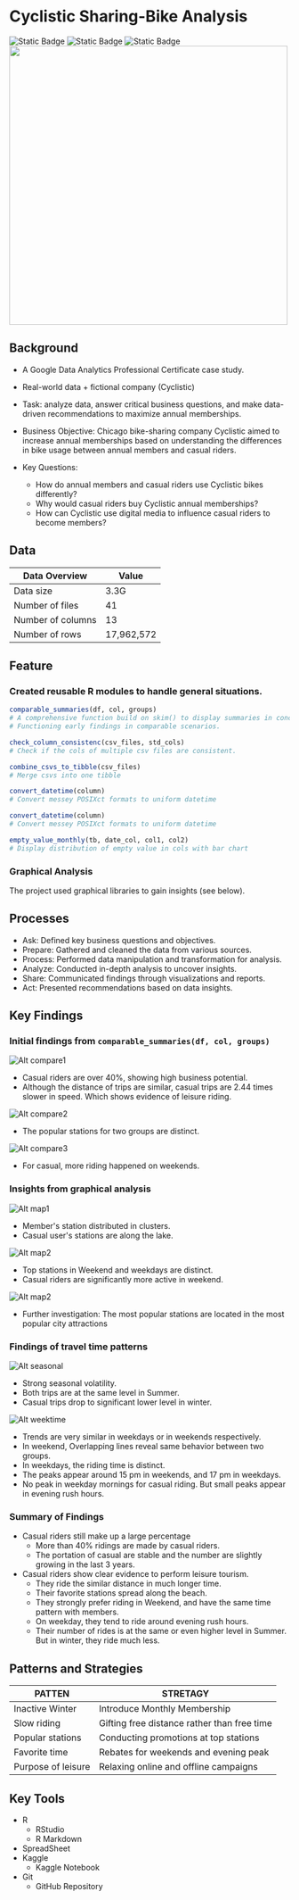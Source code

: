# Cyclistic Sharing-Bike Analysis

![Static Badge](https://img.shields.io/badge/R-Big_Data-blue)
![Static Badge](https://img.shields.io/badge/kaggle-Jupyter_Notebook-yellow)
![Static Badge](https://img.shields.io/badge/Google-Analytics_Certificate-red)  
<img src="citybike.png"  width="500" height="500">

## Background

- A Google Data Analytics Professional Certificate case study.

- Real-world data + fictional company (Cyclistic)

- Task: analyze data, answer critical business questions, and make data-driven recommendations to maximize annual memberships.

- Business Objective: Chicago bike-sharing company Cyclistic aimed to increase annual memberships based on understanding the differences in bike usage between annual members and casual riders.

- Key Questions: 
  - How do annual members and casual riders use Cyclistic bikes differently?
  - Why would casual riders buy Cyclistic annual memberships?
  - How can Cyclistic use digital media to influence casual riders to become members?

## Data

| Data Overview       | Value          |
|---------------------|----------------|
| Data size           | 3.3G           |
| Number of files     | 41             |
| Number of columns   | 13             |
| Number of rows      | 17,962,572     |

## Feature

### Created reusable R modules to handle general situations.

```r
comparable_summaries(df, col, groups)
# A comprehensive function build on skim() to display summaries in concise and comparable way.
# Functioning early findings in comparable scenarios.
```

```r
check_column_consistenc(csv_files, std_cols)
# Check if the cols of multiple csv files are consistent.
```

```r
combine_csvs_to_tibble(csv_files)
# Merge csvs into one tibble
```

```r
convert_datetime(column) 
# Convert messey POSIXct formats to uniform datetime
```

```r
convert_datetime(column) 
# Convert messey POSIXct formats to uniform datetime
```

```r
empty_value_monthly(tb, date_col, col1, col2)
# Display distribution of empty value in cols with bar chart
```

### Graphical Analysis

The project used graphical libraries to gain insights (see below).

## Processes

- Ask: Defined key business questions and objectives.
- Prepare: Gathered and cleaned the data from various sources.
- Process: Performed data manipulation and transformation for analysis.
- Analyze: Conducted in-depth analysis to uncover insights.
- Share: Communicated findings through visualizations and reports.
- Act: Presented recommendations based on data insights.

## Key Findings

### Initial findings from ```comparable_summaries(df, col, groups)```

![Alt compare1](/img/image.png)

- Casual riders are over 40%, showing high business potential.
- Although the distance of trips are similar, casual trips are 2.44 times slower in speed. Which shows evidence of leisure riding.

![Alt compare2](/img/image-1.png)

- The popular stations for two groups are distinct.

![Alt compare3](/img/image-2.png)

- For casual, more riding happened on weekends.

### Insights from graphical analysis

![Alt map1](/img/image-3.png)

- Member's station distributed in clusters. 
- Casual user's stations are along the lake.

![Alt map2](/img/image-4.png)

- Top stations in Weekend and weekdays are distinct.
- Casual riders are significantly more active in weekend. 

![Alt map2](/img/image-6.png)

- Further investigation: The most popular stations are located in the most popular city attractions

### Findings of travel time patterns

![Alt seasonal](/img/image-7.png)

- Strong seasonal volatility.
- Both trips are at the same level in Summer.
- Casual trips drop to significant lower level in winter.

![Alt weektime](/img/image-8.png)

- Trends are very similar in weekdays or in weekends respectively.
- In weekend, Overlapping lines reveal same behavior between two groups.
- In weekdays, the riding time is distinct.
- The peaks appear around 15 pm in weekends, and 17 pm in weekdays.
- No peak in weekday mornings for casual riding. But small peaks appear in evening rush hours.

### Summary of Findings

- Casual riders still make up a large percentage
  - More than 40% ridings are made by casual riders.
  - The portation of casual are stable and the number are slightly growing in the last 3 years.
- Casual riders show clear evidence to perform leisure tourism.
  - They ride the similar distance in much longer time.
  - Their favorite stations spread along the beach.
  - They strongly prefer riding in Weekend, and have the same time pattern with members.
  - On weekday, they tend to ride around evening rush hours.
  - Their number of rides is at the same or even higher level in Summer. But in winter, they ride much less.

## Patterns and Strategies

| PATTEN               | STRETAGY             |
|---------------------|----------------------|
| Inactive Winter     | Introduce Monthly Membership |
| Slow riding         | Gifting free distance rather than free time |
| Popular stations    | Conducting promotions at top stations  |
| Favorite time       | Rebates for weekends and evening peak |
| Purpose of leisure  | Relaxing online and offline campaigns  |

## Key Tools

- R
  - RStudio
  - R Markdown
- SpreadSheet
- Kaggle
  - Kaggle Notebook
- Git
  - GitHub Repository
